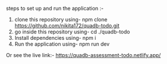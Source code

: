 steps to set up and run the application :-
1. clone this repository using- npm clone https://github.com/nikita172/quadb-todo.git
2. go inside this repository using-  cd ./quadb-todo
3. Install dependencies using- npm i
4. Run the application using- npm run dev

Or see the live link:- https://quadb-assessment-todo.netlify.app/

